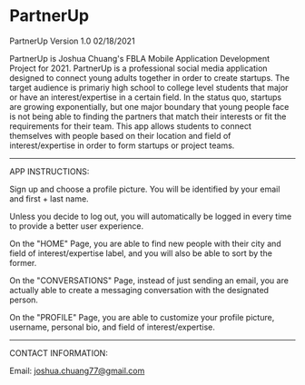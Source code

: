 # PartnerUp

PartnerUp Version 1.0 02/18/2021

PartnerUp is Joshua Chuang's FBLA Mobile Application Development Project for 2021.
PartnerUp is a professional social media application designed to connect young adults together in order to create startups.
The target audience is primariy high school to college level students that major or have an interest/expertise in a certain field.
In the status quo, startups are growing exponentially, but one major boundary that young people face is not being able to finding the partners that match their interests or fit the requirements for their team.
This app allows students to connect themselves with people based on their location and field of interest/expertise in order to form startups or project teams.

----------------------------------------------------------------------------------

APP INSTRUCTIONS:

Sign up and choose a profile picture. You will be identified by your email and first + last name.

Unless you decide to log out, you will automatically be logged in every time to provide a better user experience.

On the "HOME" Page, you are able to find new people with their city and field of interest/expertise label, and you will also be able to sort by the former.

On the "CONVERSATIONS" Page, instead of just sending an email, you are actually able to create a messaging conversation with the designated person.

On the "PROFILE" Page, you are able to customize your profile picture, username, personal bio, and field of interest/expertise.

----------------------------------------------------------------------------------

CONTACT INFORMATION:

Email: joshua.chuang77@gmail.com
